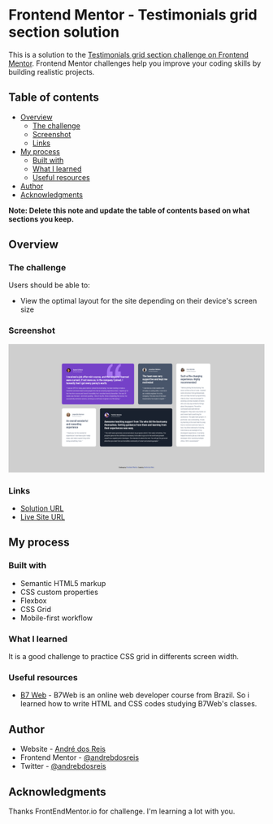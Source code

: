 # Frontend Mentor - Testimonials grid section solution

This is a solution to the [Testimonials grid section challenge on Frontend Mentor](https://www.frontendmentor.io/challenges/testimonials-grid-section-Nnw6J7Un7). Frontend Mentor challenges help you improve your coding skills by building realistic projects. 

## Table of contents

- [Overview](#overview)
  - [The challenge](#the-challenge)
  - [Screenshot](#screenshot)
  - [Links](#links)
- [My process](#my-process)
  - [Built with](#built-with)
  - [What I learned](#what-i-learned)
  - [Useful resources](#useful-resources)
- [Author](#author)
- [Acknowledgments](#acknowledgments)

**Note: Delete this note and update the table of contents based on what sections you keep.**

## Overview

### The challenge

Users should be able to:

- View the optimal layout for the site depending on their device's screen size

### Screenshot

![](./screenshot.png)

### Links

- [Solution URL](https://github.com/andrebdosreis/FEM-JUN-testimonials-grid-section-main)
- [Live Site URL](https://andrebdosreis.github.io/FEM-JUN-testimonials-grid-section-main/)

## My process

### Built with

- Semantic HTML5 markup
- CSS custom properties
- Flexbox
- CSS Grid
- Mobile-first workflow

### What I learned

It is a good challenge to practice CSS grid in differents screen width.


### Useful resources

- [B7 Web](https://www.b7web.com.br) - B7Web is an online web developer course from Brazil. So i learned how to write HTML and CSS codes studying B7Web's classes.

## Author

- Website - [André dos Reis](https://www.andredosreis.com.br)
- Frontend Mentor - [@andrebdosreis](https://www.frontendmentor.io/profile/andrebdosreis)
- Twitter - [@andrebdosreis](https://www.twitter.com/andrebdosreis)

## Acknowledgments

Thanks FrontEndMentor.io for challenge. I'm learning a lot with you.
